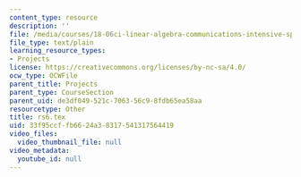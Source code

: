 ```yaml
---
content_type: resource
description: ''
file: /media/courses/18-06ci-linear-algebra-communications-intensive-spring-2004/33f95ccffb6624a38317541317564419_rs6.tex
file_type: text/plain
learning_resource_types:
- Projects
license: https://creativecommons.org/licenses/by-nc-sa/4.0/
ocw_type: OCWFile
parent_title: Projects
parent_type: CourseSection
parent_uid: de3df049-521c-7063-56c9-8fdb65ea58aa
resourcetype: Other
title: rs6.tex
uid: 33f95ccf-fb66-24a3-8317-541317564419
video_files:
  video_thumbnail_file: null
video_metadata:
  youtube_id: null
---
```

